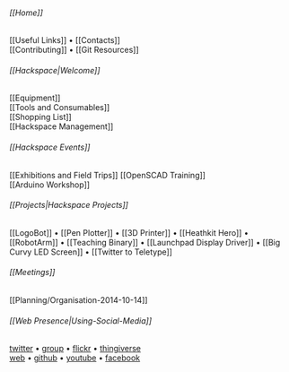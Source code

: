 ###### [[Home]]

[[Useful Links]] • [[Contacts]]  
[[Contributing]] • [[Git Resources]]

###### [[Hackspace|Welcome]]

[[Equipment]]  
[[Tools and Consumables]]  
[[Shopping List]]  
[[Hackspace Management]]

###### [[Hackspace Events]]
[[Exhibitions and Field Trips]]
[[OpenSCAD Training]]  
[[Arduino Workshop]]

###### [[Projects|Hackspace Projects]]

[[LogoBot]] • 
[[Pen Plotter]] • 
[[3D Printer]] • 
[[Heathkit Hero]] • 
[[RobotArm]] • 
[[Teaching Binary]] • 
[[Launchpad Display Driver]] • 
[[Big Curvy LED Screen]] • 
[[Twitter to Teletype]]

###### [[Meetings]]

[[Planning/Organisation-2014-10-14]]

<!-- footer links -->

###### [[Web Presence|Using-Social-Media]]

[twitter] • [group][Google Group] • [flickr] • [thingiverse][]  
[web][Website] • [github] • [youtube] • [facebook]

[Website]: http://swindon.hackspace.org.uk/
[Google Group]: http://groups.google.com/group/swindon-hackspace
[Twitter]: http://twitter.com/snhack
[YouTube]: http://www.youtube.com/user/snhackspace
[Flickr]: https://www.flickr.com/groups/swindon-hackspace/
[Facebook]: https://www.facebook.com/swindon.hackspace
[Github]: https://github.com/snhack
[Thingiverse]: http://www.thingiverse.com/Swindon-Hackspace/

<!--
[`web`][web]
[`group`][Google Group]
[`twitter`][Twitter]
[`flickr`][Flickr]
[`youtube`][YouTube]
[`fbook`][Facebook]
[`thingiverse`][Thingiverse]
[`github`][Github]
-->